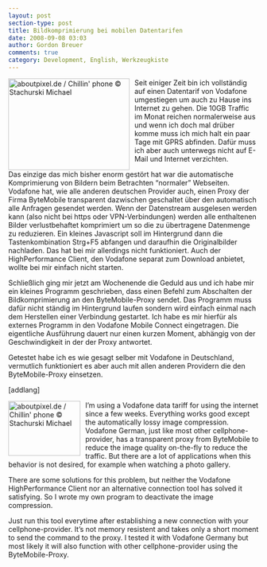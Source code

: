 ```yaml
---
layout: post
section-type: post
title: Bildkomprimierung bei mobilen Datentarifen
date: 2008-09-08 03:03
author: Gordon Breuer
comments: true
category: Development, English, Werkzeugkiste
---
```

<p>
<img style="margin: 0px 10px 0px 0px; border: 0px" src="http://anheledirwp.blob.core.windows.net/wordpress/2008/09/ap_26914_chillhandy_2_6.jpg" border="0" alt="aboutpixel.de / Chillin' phone &copy; Stachurski Michael " title="aboutpixel.de / Chillin' phone &copy; Stachurski Michael " width="244" height="184" align="left" /> Seit einiger Zeit bin ich vollst&auml;ndig auf einen Datentarif von Vodafone umgestiegen um auch zu Hause ins Internet zu gehen. Die 10GB Traffic im Monat reichen normalerweise aus und wenn ich doch mal dr&uuml;ber komme muss ich mich halt ein paar Tage mit GPRS abfinden. Daf&uuml;r muss ich aber auch unterwegs nicht auf E-Mail und Internet verzichten. 
</p>
<p>
Das einzige das mich bisher enorm gest&ouml;rt hat war die automatische Komprimierung von Bildern beim Betrachten &ldquo;normaler&rdquo; Webseiten. Vodafone hat, wie alle anderen deutschen Provider auch, einen Proxy der Firma ByteMobile transparent dazwischen geschaltet &uuml;ber den automatisch alle Anfragen gesendet werden. Wenn der Datenstream ausgelesen werden kann (also nicht bei https oder VPN-Verbindungen) werden alle enthaltenen Bilder verlustbehaftet komprimiert um so die zu &uuml;bertragene Datenmenge zu reduzieren. Ein kleines Javascript soll im Hintergrund dann die Tastenkombination Strg+F5 abfangen und daraufhin die Originalbilder nachladen. Das hat bei mir allerdings nicht funktioniert. Auch der HighPerformance Client, den Vodafone separat zum Download anbietet, wollte bei mir einfach nicht starten. 
</p>
<p>
Schlie&szlig;lich ging mir jetzt am Wochenende die Geduld aus und ich habe mir ein kleines Programm geschrieben, dass einen Befehl zum Abschalten der Bildkomprimierung an den ByteMobile-Proxy sendet. Das Programm muss daf&uuml;r nicht st&auml;ndig im Hintergrund laufen sondern wird einfach einmal nach dem Herstellen einer Verbindung gestartet. Ich habe es mir hierf&uuml;r als externes Programm in den Vodafone Mobile Connect eingetragen. Die eigentliche Ausf&uuml;hrung dauert nur einen kurzen Moment, abh&auml;ngig von der Geschwindigkeit in der der Proxy antwortet. 
</p>
<p>
Getestet habe ich es wie gesagt selber mit Vodafone in Deutschland, vermutlich funktioniert es aber auch mit allen anderen Providern die den ByteMobile-Proxy einsetzen. 
</p>
[addlang] 
<p>
<img style="margin: 0px 10px 0px 0px; border: 0px" src="http://anheledirwp.blob.core.windows.net/wordpress/2008/09/ap_26914_chillhandy_2_3.jpg" border="0" alt="aboutpixel.de / Chillin' phone &copy; Stachurski Michael " title="aboutpixel.de / Chillin' phone &copy; Stachurski Michael " width="145" height="110" align="left" />I&rsquo;m using a Vodafone data tariff for using the internet since a few weeks. Everything works good except the automatically lossy image compression. Vodafone German, just like most other cellphone-provider, has a transparent proxy from ByteMobile to reduce the image quality on-the-fly to reduce the traffic. But there are a lot of applications when this behavior is not desired, for example when watching a photo gallery. 
</p>
<p>
There are some solutions for this problem, but neither the Vodafone HighPerformance Client nor an alternative connection tool has solved it satisfying. So I wrote my own program to deactivate the image compression. 
</p>
<p>
Just run this tool everytime after establishing a new connection with your cellphone-provider. It&rsquo;s not memory resistent and takes only a short moment to send the command to the proxy. I tested it with Vodafone Germany but most likely it will also function with other cellphone-provider using the ByteMobile-Proxy. 
</p>